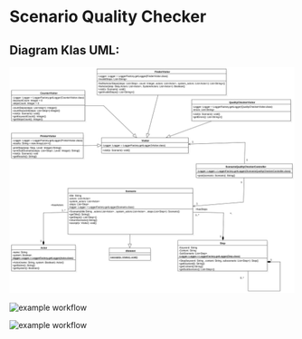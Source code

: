 # Scenario Quality Checker




## Diagram Klas UML:

![uml class diagram](uml.svg)

![example workflow](https://github.com/Domikado5/Scenario-Quality-Checker/actions/workflows/ci.yml/badge.svg)

![example workflow](https://github.com/Domikado5/Scenario-Quality-Checker/actions/workflows/docs.yml/badge.svg)
